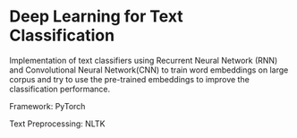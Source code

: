 # Deep Learning for Text Classification

Implementation of text classifiers using Recurrent Neural Network (RNN) and Convolutional Neural Network(CNN) to train word embeddings on large corpus and try to use the
pre-trained embeddings to improve the classification performance.

Framework: PyTorch

Text Preprocessing: NLTK
